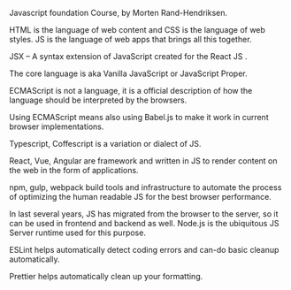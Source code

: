 Javascript foundation Course, by Morten Rand-Hendriksen.

HTML is the language of web content and CSS is the language of web styles. JS is the language of web apps that brings all this together.

JSX – A syntax extension of JavaScript created for the React JS .

The core language is aka Vanilla JavaScript or JavaScript Proper.

ECMAScript is not a language, it is a official description of how the language should be interpreted by the browsers.

Using ECMAScript means also using Babel.js to make it work in current browser implementations.

Typescript, Coffescript is a variation or dialect of JS.

React, Vue, Angular are framework and written in JS to render content on the web in the form of applications.

npm, gulp, webpack build tools and infrastructure to automate the process of optimizing the human readable JS for the best browser performance.

In last several years, JS has migrated from the browser to the server, so it can be used in frontend and backend as well. Node.js is the ubiquitous JS Server runtime used for this purpose.

ESLint helps automatically detect coding errors and can-do basic cleanup automatically.

Prettier helps automatically clean up your formatting.
